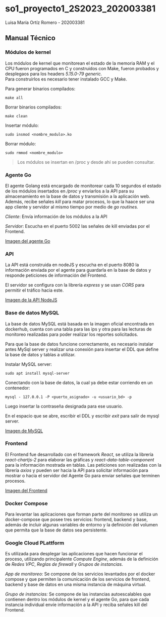 # so1_proyecto1_2S2023_202003381

Luisa María Ortíz Romero - 202003381 

## Manual Técnico

### Módulos de kernel
Los módulos de kernel que monitorean el estado de la memoria RAM y el CPU fueron programados en C y construidos con Make, fueron probados y desplegaos para los headers _5.15.0-79 generic._  
Para construirlos es necesario tener instalado GCC y Make.
 
Para generar binarios compilados:
 
```
make all
```  

Borrar binarios compilados:
 
```
make clean
```
 
Insertar módulo:

```
sudo insmod <nombre_modulo>.ko
``` 

Borrar módulo:
 
```
sudo rmmod <nombre_modulo>
```
 
>Los módulos se insertan en /proc y desde ahí se pueden consultar.

### Agente Go

El agente Golang está encargado de monitorear cada 10 segundos el estado de los módulos insertados en _/proc_ y enviarlos a la API para su almacenamiento en la base de datos y transmisión a la aplicación web. Además, recibe señales _kill_ para matar procesos, lo que la haace ser una app cliente y servidor al mismo tiempo por medio de _go routines._

*Cliente*: Envía información de los módulos a la API
 
*Servidor*: Escucha en el puerto 5002 las señales de kill enviadas por el Frontend. 

[Imagen del agente Go](https://hub.docker.com/r/luisamariao/agente)

### API
 
La API está construida en nodeJS y escucha en el puerto 8080 la información enviada por el agente para guardarla en la base de datos y responde peticiones de información del Frontend. 
 
El servidor se configura con la librería _express_ y se usan _CORS_ para permitir el tráfico hacia este.

[Imagen de la API NodeJS](https://hub.docker.com/r/luisamariao/backend)


### Base de datos MySQL

La base de datos MySQL está basada en la imagen oficial encontrada en dockerhub, cuenta con una tabla para las ips y otra para las lecturas de monitoreo realizadas para poder realizar los reportes solicitados.
 
Para que la base de datos funcione correctamente, es necesario instalar antes MySql server y realizar una conexión para insertar el DDL que define la base de datos y tablas a utilizar.
 
Instalar MySQL server:
 
```
sudo apt install mysql-server
```

 
Conectando con la base de datos, la cual ya debe estar corriendo en un contenedor:
 
```
mysql - 127.0.0.1 -P <puerto_asignado> -u <usuario_bd> -p
```
 
Luego insertar la contraseña designada para ese usuario.
 
En el espacio que se abre, escribir el DDL y escribir _exit_ para salir de mysql server.
 
[Imagen de MySQL](https://hub.docker.com/_/mysql)
 
### Frontend
 
El Frontend fue desarrollado con el framework _React_, se utiliza la librería _react-chartjs-2_ para elaborar las gráficas y _react-data-table-component_ para la información mostrada en tablas. Las peticiones son realizadas con la librería _axios_ y pueden ser hacia la API para solicitar información para mostrar o hacia el servidor del Agente Go para enviar señales que terminen procesos.
 
[Imagen del Frontend](https://hub.docker.com/r/luisamariao/frontend)
 
### Docker Compose
 
Para levantar las aplicaciones que forman parte del monitoreo se utiliza un docker-compose que posee tres servicios: frontend, backend y base, además de incluir algunas variables de entorno y la definición del volumen que permita que la base de datos sea persistente.
 
### Google Cloud PLattform

Es utilizada para desplegar las aplicaciones que hacen funcionar el proceso, utilizando principalente _Compute Engine_, además de la definición de _Redes VPC_, _Reglas de firewall_ y _Grupos de instancias_.
 
*App de monitoreo:* Se compone de los servicios levantados por el docker compose y que permiten la comunicación de los servicios de frontend, backend y base de datos en una misma instancia de máquina virtual.
 
*Grupo de instancias:* Se compone de las instancias autoescalables que contienen dentro los módulos de kernel y el agente Go, para que cada instancia individual envíe información a la API y reciba señales kill del Frontend.
